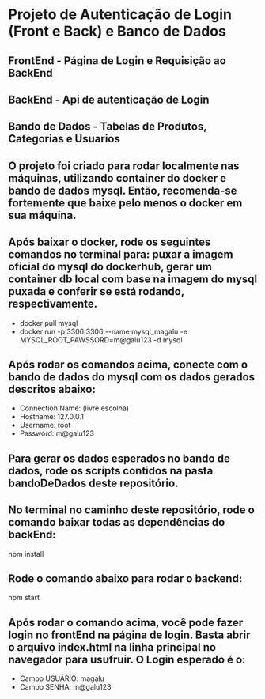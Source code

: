 # Projeto de Autenticação de Login (Front e Back) e Banco de Dados

## FrontEnd - Página de Login e Requisição ao BackEnd

## BackEnd - Api de autenticação de Login

## Bando de Dados - Tabelas de Produtos, Categorias e Usuarios

## O projeto foi criado para rodar localmente nas máquinas, utilizando container do docker e bando de dados mysql. Então, recomenda-se fortemente que baixe pelo menos o docker em sua máquina.

## Após baixar o docker, rode os seguintes comandos no terminal para: puxar a imagem oficial do mysql do dockerhub, gerar um container db local com base na imagem do mysql puxada e conferir se está rodando, respectivamente.

<ul>
    <li>docker pull mysql</li>
    <li>docker run -p 3306:3306 --name mysql_magalu -e MYSQL_ROOT_PAWSSORD=m@galu123 -d mysql</li>
</ul>

## Após rodar os comandos acima, conecte com o bando de dados do mysql com os dados gerados descritos abaixo:

<ul>
<li>Connection Name: (livre escolha)</li>
<li>Hostname: 127.0.0.1</li>
<li>Username: root</li>
<li>Password: m@galu123</li>
</ul>

## Para gerar os dados esperados no bando de dados, rode os scripts contidos na pasta bandoDeDados deste repositório.

## No terminal no caminho deste repositório, rode o comando baixar todas as dependências do backEnd:

<p> npm install </p>

## Rode o comando abaixo para rodar o backend:

<p> npm start</p>

## Após rodar o comando acima, você pode fazer login no frontEnd na página de login. Basta abrir o arquivo index.html na linha principal no navegador para usufruir. O Login esperado é o:

<ul>
    <li>Campo USUÁRIO: magalu</li>
    <li>Campo SENHA: m@galu123</li>

</ul>
